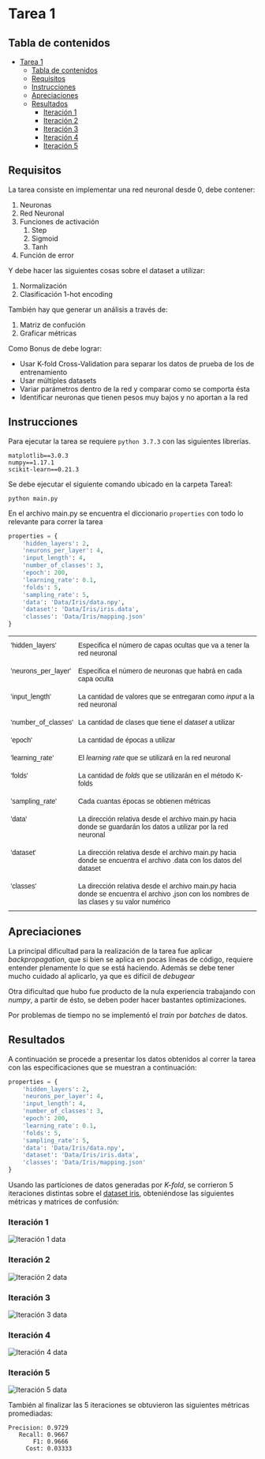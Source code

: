 # Tarea 1
## Tabla de contenidos

- [Tarea 1](#tarea-1)
  - [Tabla de contenidos](#tabla-de-contenidos)
  - [Requisitos](#requisitos)
  - [Instrucciones](#instrucciones)
  - [Apreciaciones](#apreciaciones)
  - [Resultados](#resultados)
    - [Iteración 1](#iteraci%c3%b3n-1)
    - [Iteración 2](#iteraci%c3%b3n-2)
    - [Iteración 3](#iteraci%c3%b3n-3)
    - [Iteración 4](#iteraci%c3%b3n-4)
    - [Iteración 5](#iteraci%c3%b3n-5)

## Requisitos
La tarea consiste en implementar una red neuronal desde 0, debe contener:

1. Neuronas
2. Red Neuronal
3. Funciones de activación
   1. Step
   2. Sigmoid
   3. Tanh
4. Función de error

Y debe hacer las siguientes cosas sobre el dataset a utilizar:

1. Normalización
2. Clasificación 1-hot encoding
   
También hay que generar un análisis a través de:
1. Matriz de confución
2. Graficar métricas

Como Bonus de debe lograr:
- Usar K-fold Cross-Validation para separar los datos de prueba de los de entrenamiento
- Usar múltiples datasets
- Variar parámetros dentro de la red y comparar como se comporta ésta
- Identificar neuronas que tienen pesos muy bajos y no aportan a la red

## Instrucciones

Para ejecutar la tarea se requiere `python 3.7.3` con las siguientes librerías.

    matplotlib==3.0.3
    numpy==1.17.1
    scikit-learn==0.21.3

Se debe ejecutar el siguiente comando ubicado en la carpeta Tarea1:
```console
python main.py
```

En el archivo main.py se encuentra el diccionario `properties` con todo lo relevante para correr la tarea

```Python
properties = {
    'hidden_layers': 2,
    'neurons_per_layer': 4,
    'input_length': 4,
    'number_of_classes': 3,
    'epoch': 200,
    'learning_rate': 0.1,
    'folds': 5,
    'sampling_rate': 5,
    'data': 'Data/Iris/data.npy',
    'dataset': 'Data/Iris/iris.data',
    'classes': 'Data/Iris/mapping.json'
}
```

<style type="text/css">
.tg  {border-collapse:collapse;border-spacing:0;}
.tg td{font-family:Arial, sans-serif;font-size:14px;padding:10px 5px;border-width:1px;overflow:hidden;word-break:normal}
.tg .tg-0lax{text-align:left;vertical-align:top}
</style>
<table class="tg">
  <tr>
    <td class="tg-0lax">'hidden_layers'</td>
    <td class="tg-0lax">Especifica el número de capas ocultas que va a tener la red neuronal</td>
  </tr>
  <tr>
    <td class="tg-0lax">'neurons_per_layer'</td>
    <td class="tg-0lax">Especifica el número de neuronas que habrá en cada capa oculta</td>
  </tr>
  <tr>
    <td class="tg-0lax">'input_length'</td>
    <td class="tg-0lax">La cantidad de valores que se entregaran como <span style="font-style:italic">input </span>a la red neuronal</td>
  </tr>
  <tr>
    <td class="tg-0lax">'number_of_classes'</td>
    <td class="tg-0lax">La cantidad de clases que tiene el <span style="font-style:italic">dataset </span>a utilizar</td>
  </tr>
  <tr>
    <td class="tg-0lax">'epoch'</td>
    <td class="tg-0lax">La cantidad de épocas a utilizar</td>
  </tr>
  <tr>
    <td class="tg-0lax">'learning_rate'</td>
    <td class="tg-0lax">El <span style="font-style:italic">learning rate</span> que se utilizará en la red neuronal</td>
  </tr>
  <tr>
    <td class="tg-0lax">'folds'</td>
    <td class="tg-0lax">La cantidad de <span style="font-style:italic">folds</span> que se utilizarán en el método K-folds</td>
  </tr>
  <tr>
    <td class="tg-0lax">'sampling_rate'</td>
    <td class="tg-0lax">Cada cuantas épocas se obtienen métricas</td>
  </tr>
  <tr>
    <td class="tg-0lax"><span style="font-weight:normal">'data'</span></td>
    <td class="tg-0lax">La dirección relativa desde el archivo main.py hacia donde se guardarán los datos a utilizar por la red neuronal</td>
  </tr>
  <tr>
    <td class="tg-0lax">'dataset'</td>
    <td class="tg-0lax">La dirección relativa desde el archivo main.py hacia donde se encuentra el archivo .data con los datos del dataset</td>
  </tr>
  <tr>
    <td class="tg-0lax">'classes'</td>
    <td class="tg-0lax">La dirección relativa desde el archivo main.py hacia donde se encuentra el archivo ,json con los nombres de las clases y su valor numérico</td>
  </tr>
</table>

## Apreciaciones

La principal dificultad para la realización de la tarea fue aplicar *backpropagation*, que si bien se aplica en pocas líneas de código, requiere entender plenamente lo que se está haciendo. Además se debe tener mucho cuidado al aplicarlo, ya que es difícil de *debugear*

Otra dificultad que hubo fue producto de la nula experiencia trabajando con *numpy*, a partir de ésto, se deben poder hacer bastantes optimizaciones.

Por problemas de tiempo no se implementó el *train* por *batches* de datos.


## Resultados

A continuación se procede a presentar los datos obtenidos al correr la tarea con las especificaciones que se muestran a continuación:

```Python
properties = {
    'hidden_layers': 2,
    'neurons_per_layer': 4,
    'input_length': 4,
    'number_of_classes': 3,
    'epoch': 200,
    'learning_rate': 0.1,
    'folds': 5,
    'sampling_rate': 5,
    'data': 'Data/Iris/data.npy',
    'dataset': 'Data/Iris/iris.data',
    'classes': 'Data/Iris/mapping.json'
}
```
Usando las particiones de datos generadas por *K-fold*, se corrieron 5 iteraciones distintas sobre el [dataset iris](https://archive.ics.uci.edu/ml/datasets/Iris), obteniéndose las siguientes métricas y matrices de confusión:

### Iteración 1
![Iteración 1 data](Data/results/Figure_1.png)

### Iteración 2
![Iteración 2 data](Data/results/Figure_2.png)

### Iteración 3
![Iteración 3 data](Data/results/Figure_3.png)

### Iteración 4
![Iteración 4 data](Data/results/Figure_4.png)

### Iteración 5
![Iteración 5 data](Data/results/Figure_5.png)

También al finalizar las 5 iteraciones se obtuvieron las siguientes métricas promediadas:

```
Precision: 0.9729
   Recall: 0.9667
       F1: 0.9666
     Cost: 0.03333
```
